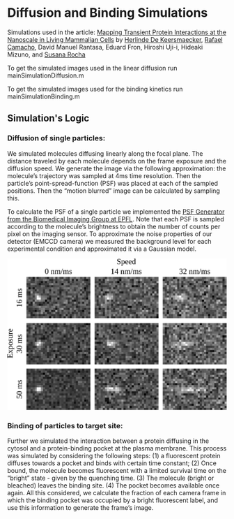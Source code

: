 # Diffusion and Binding Simulations
Simulations used in the article: [Mapping Transient Protein Interactions at the Nanoscale in Living Mammalian Cells](https://pubs.acs.org/doi/10.1021/acsnano.8b01227) by [Herlinde De Keersmaecker](https://www.linkedin.com/in/herlinde-de-keersmaecker-a448b4b2/), [Rafael Camacho](https://camachodejay.github.io/), David Manuel Rantasa, Eduard Fron, Hiroshi Uji-i, Hideaki Mizuno, and [Susana Rocha](https://www.linkedin.com/in/susana-rocha-50020622/)

To get the simulated images used in the linear diffusion run mainSimulationDiffusion.m

To get the simulated images used for the binding kinetics run mainSimulationBinding.m

## Simulation's Logic

### Diffusion of single particles:
We simulated molecules diffusing linearly along the focal plane. The distance traveled by each molecule depends on the frame exposure and the diffusion speed. We generate the image via the following approximation: the molecule’s trajectory was sampled at 4ms time resolution. Then the particle’s point-spread-function (PSF) was placed at each of the sampled positions. Then the “motion blurred” image can be calculated by sampling this.

To calculate the PSF of a single particle we implemented the [PSF Generator from the Biomedical Imaging Group at EPFL]( http://bigwww.epfl.ch/algorithms/psfgenerator/). Note that each PSF is sampled according to the molecule’s brightness to obtain the number of counts per pixel on the imaging sensor. To approximate the noise properties of our detector (EMCCD camera) we measured the background level for each experimental condition and approximated it via a Gaussian model.

![image1](/figs/Diff.svg "Diffusion example")

### Binding of particles to target site:
Further we simulated the interaction between a protein diffusing in the cytosol and a protein-binding pocket at the plasma membrane. This process was simulated by considering the following steps: (1) a fluorescent protein diffuses towards a pocket and binds with certain time constant; (2) Once bound, the molecule becomes fluorescent with a limited survival time on the “bright” state - given by the quenching time. (3) The molecule (bright or bleached) leaves the binding site. (4) The pocket becomes available once again. All this considered, we calculate the fraction of each camera frame in which the binding pocket was occupied by a bright fluorescent label, and use this information to generate the frame’s image.
